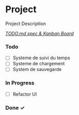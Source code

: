# Project

Project Description

<em>[TODO.md spec & Kanban Board](https://bit.ly/3fCwKfM)</em>

### Todo

- [ ] Systeme de suivi du temps  
- [ ] Systeme de chargement  
- [ ] System de sauvegarde  

### In Progress

- [ ] Refactor UI  

### Done ✓


